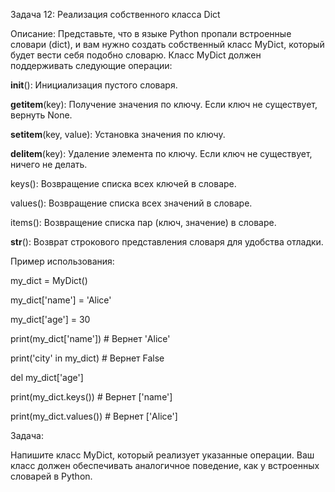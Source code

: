 Задача 12: Реализация собственного класса Dict

Описание: Представьте, что в языке Python пропали встроенные словари (dict), и вам нужно создать собственный класс MyDict, который будет вести себя подобно словарю. Класс MyDict должен поддерживать следующие операции:

__init__(): Инициализация пустого словаря.

__getitem__(key): Получение значения по ключу. Если ключ не существует, вернуть None.

__setitem__(key, value): Установка значения по ключу.

__delitem__(key): Удаление элемента по ключу. Если ключ не существует, ничего не делать.

keys(): Возвращение списка всех ключей в словаре.

values(): Возвращение списка всех значений в словаре.

items(): Возвращение списка пар (ключ, значение) в словаре.

__str__(): Возврат строкового представления словаря для удобства отладки.

Пример использования:

my_dict = MyDict()

my_dict['name'] = 'Alice'

my_dict['age'] = 30

print(my_dict['name'])  # Вернет 'Alice'

print('city' in my_dict)  # Вернет False

del my_dict['age']

print(my_dict.keys())  # Вернет ['name']

print(my_dict.values())  # Вернет ['Alice']

Задача:

Напишите класс MyDict, который реализует указанные операции. Ваш класс должен обеспечивать аналогичное поведение, как у встроенных словарей в Python.
